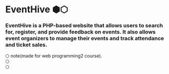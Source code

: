 # EventHive ⬢⬡

### EventHive is a PHP-based website that allows users to search for, register, and provide feedback on events. It also allows event organizers to manage their events and track attendance and ticket sales.  

⬡ note(made for web programming2 course).   
⬡  
⬡  